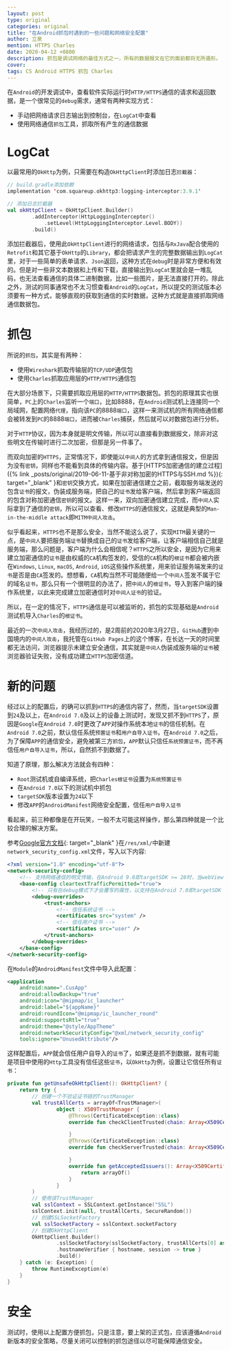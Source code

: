 ```yaml
---
layout: post
type: original
categories: original
title: "在Android抓包时遇到的一些问题和网络安全配置"
author: 立泉
mention: HTTPS Charles
date: 2020-04-12 +0800
description: 抓包是调试网络的最佳方式之一，所有的数据报文在它的面前都将无所遁形。
cover: 
tags: CS Android HTTPS 抓包 Charles
---
```


在`Android`的开发调试中，查看软件实际运行时`HTTP/HTTPS`通信的请求和返回数据，是一个很常见的`debug`需求，通常有两种实现方式：

* 手动把网络请求日志输出到控制台，在`LogCat`中查看
* 使用网络通信`抓包`工具，抓取所有产生的通信数据

# LogCat

以最常用的`OkHttp`为例，只需要在构造`OkHttpClient`时添加日志`拦截器`：

```kotlin
// build.gradle添加依赖
implementation 'com.squareup.okhttp3:logging-interceptor:3.9.1'

// 添加日志拦截器
val okHttpClient = OkHttpClient.Builder()
        .addInterceptor(HttpLoggingInterceptor()
            .setLevel(HttpLoggingInterceptor.Level.BODY))
        .build()
```

添加拦截器后，使用此`OkHttpClient`进行的网络请求，包括与`RxJava`配合使用的`Retrofit`和其它基于`OkHttp`的`Library`，都会把请求产生的完整数据输出到`LogCat`里，对于一些简单的表单请求、`Json`返回，这种方式在`debug`时是非常方便和有效的。但是对一些非文本数据和上传和下载，直接输出到`LogCat`里就会是一堆乱码，也无法查看通信的具体二进制数据，比如一些图片，是无法直接打开的。除此之外，测试的同事通常也不太习惯查看`Android`的`LogCat`，所以提交的测试版本必须要有一种方式，能够直观的获取到通信的实时数据，这种方式就是直接抓取网络通信数据包。

# 抓包

所说的`抓包`，其实是有两种：

* 使用`Wireshark`抓取传输层的`TCP/UDP`通信包
* 使用`Charles`抓取应用层的`HTTP/HTTPS`通信包

在大部分场景下，只需要抓取应用层的`HTTP/HTTPS`数据包。抓包的原理其实也很简单，`PC`上的`Charles`监听一个`端口`，比如8888，在`Android`测试机上连接同一个局域网，配置网络`代理`，指向该`PC`的8888`端口`，这样一来测试机的所有网络通信都会被转发到`PC`的8888`端口`，进而被`Charles`捕获，然后就可以对数据包进行分析。

对于`HTTP`协议，因为本身就是明文传输，所以可以直接看到数据报文，除非对这些明文在传输时进行二次加密，但那是另一件事了。

而双向加密的`HTTPS`，正常情况下，即使能以`中间人`的方式拿到通信报文，但是因为没有`密钥`，同样也不能看到具体的传输内容。基于[HTTPS加密通信的建立过程]({% link _posts/original/2019-06-11-基于非对称加密的HTTPS与SSH.md %}){: target="_blank" }和`密钥`交换方式，如果在加密通信建立之前，截取服务端发送的包含`证书`的报文，伪装成服务端，把自己的`证书`发给客户端，然后拿到客户端返回的包含对称加密通信`密钥`的报文。这样一来，双向加密通信建立完成，而`中间人`实际拿到了通信的`密钥`，所以可以查看、修改`HTTPS`的通信报文，这就是典型的`Man-in-the-middle attack`即`MITM中间人攻击`。

似乎看起来，`HTTPS`也不是那么安全，当然不能这么说了，实现`MITM`最关键的一点，是`中间人`要把服务端`证书`替换成自己的`证书`发给客户端，让客户端相信自己就是服务端，那么问题是，客户端为什么会相信呢？`HTTPS`之所以安全，是因为它用来建立加密通信的`证书`是由权威的`CA`机构签发的，受信的`CA`机构的`根证书`都会被内嵌在`Windows`, `Linux`, `macOS`, `Android`, `iOS`这些操作系统里，用来验证服务端发来的`证书`是否是由`CA`签发的。想想看，`CA`机构当然不可能随便给一个`中间人`签发不属于它的域名`证书`，那么只有一个很明显的办法了，把`中间人`的`根证书`，导入到客户端的操作系统里，以此来完成建立加密通信时对`中间人证书`的验证。

所以，在一定的情况下，`HTTPS`通信是可以被监听的，抓包的实现基础是`Android`测试机导入`Charles`的`根证书`。

最近的一次`中间人攻击`，我经历过的，是2周前的2020年3月27日，`GitHub`遭到中国境内的`中间人攻击`，我托管在`GitHub Pages`上的这个博客，在长达一天的时间里都无法访问，浏览器提示未建立安全通信，其实就是`中间人`伪装成服务端的`证书`被浏览器验证失败，没有成功建立`HTTPS`加密信道。


# 新的问题

经过以上的配置后，的确可以抓到`HTTPS`的通信内容了，然而，当`targetSDK`设置到`24`及以上，在`Android 7.0`及以上的设备上测试时，发现又抓不到`HTTPS`了，原因是`Google`在`Android 7.0`时更改了`APP`对操作系统本地`证书`的信任机制。在`Android 7.0`之前，默认信任系统`预置证书`和`用户自导入证书`，在`Android 7.0`之后，为了保障`APP`的通信安全，避免被第三方`抓包`，`APP`默认只信任`系统预置证书`，而不再信任`用户自导入证书`，所以，自然抓不到数据了。

知道了原理，那么解决方法就会有四种：

* `Root`测试机或自编译系统，把`Charles根证书`设置为`系统预置证书`
* 在`Android 7.0`以下的测试机中抓包
* `targetSDK`版本设置为`24`以下
* 修改`APP`的`AndroidManifest`网络安全配置，信任`用户自导入证书`

看起来，前三种都像是在开玩笑，一般不太可能这样操作，那么第四种就是一个比较合理的解决方案。

参考[Google官方文档](https://developer.android.com/training/articles/security-config){: target="_blank" }在`/res/xml/`中新建`network_security_config.xml`文件，写入以下内容:

```xml
<?xml version="1.0" encoding="utf-8"?>
<network-security-config>
    <!-- 支持网络通信的明文传输，在Android 9.0即targetSDK >= 28时，当webView访问http站点时，需要配置此项 -->
    <base-config cleartextTrafficPermitted="true">
        <!-- 只有在debug模式下才会覆写的属性，以支持在Android 7.0即targetSDK >= 24时使用用户自导入CA证书抓包 -->
        <debug-overrides>
            <trust-anchors>
                <!-- 信任系统证书 -->
                <certificates src="system" />
                <!-- 信任用户证书 -->
                <certificates src="user" />
            </trust-anchors>
        </debug-overrides>
    </base-config>
</network-security-config>
```

在`Module`的`AndroidManifest`文件中导入此配置：

```xml
<application
    android:name=".CusApp"
    android:allowBackup="true"
    android:icon="@mipmap/ic_launcher"
    android:label="${appName}"
    android:roundIcon="@mipmap/ic_launcher_round"
    android:supportsRtl="true"
    android:theme="@style/AppTheme"
    android:networkSecurityConfig="@xml/network_security_config"
    tools:ignore="UnusedAttribute"/>
```

这样配置后，`APP`就会信任用户自导入的`证书`了，如果还是抓不到数据，就有可能是项目中使用的`Http`工具没有信任这些`证书`，以`OkHttp`为例，设置让它信任所有`证书`：

```kotlin
private fun getUnsafeOkHttpClient(): OkHttpClient? {
    return try {
        // 创建一个不验证证书链的TrustManager
        val trustAllCerts = arrayOf<TrustManager>(
                object : X509TrustManager {
                    @Throws(CertificateException::class)
                    override fun checkClientTrusted(chain: Array<X509Certificate?>?, authType: String?) {

                    }
                    @Throws(CertificateException::class)
                    override fun checkServerTrusted(chain: Array<X509Certificate?>?, authType: String?) {

                    }
                    override fun getAcceptedIssuers(): Array<X509Certificate?>? {
                        return arrayOf()
                    }
                }
        )
        // 使用该TrustManager
        val sslContext = SSLContext.getInstance("SSL")
        sslContext.init(null, trustAllCerts, SecureRandom())
        // 创建SSLSocketFactory
        val sslSocketFactory = sslContext.socketFactory
        // 创建OkHttpClient
        OkHttpClient.Builder()
                .sslSocketFactory(sslSocketFactory, trustAllCerts[0] as X509TrustManager)
                .hostnameVerifier { hostname, session -> true }
                .build()
    } catch (e: Exception) {
        throw RuntimeException(e)
    }
}
```

# 安全

测试时，使用以上配置方便抓包，只是注意，要上架的正式包，应该遵循`Android`新版本的安全策略，尽量关闭可以控制的抓包途径以尽可能保障通信安全。